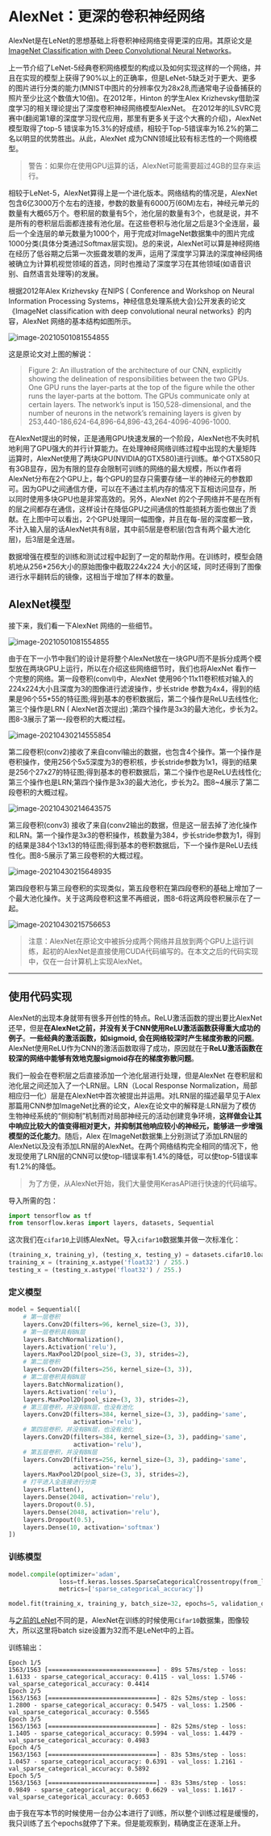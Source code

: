 # AlexNet：更深的卷积神经网络

AlexNet是在LeNet的思想基础上将卷积神经网络变得更深的应用。其原论文是[ImageNet Classification with Deep Convolutional Neural Networks](https://papers.nips.cc/paper/2012/file/c399862d3b9d6b76c8436e924a68c45b-Paper.pdf)。

上一节介绍了LeNet-5经典卷积网络模型的构成以及如何实现这样的一个网络，并且在实现的模型上获得了90%以上的正确率，但是LeNet-5缺乏对于更大、更多的图片进行分类的能力(MNIST中图片的分辨率仅为28x28,而通常电子设备捕获的照片至少比这个数值大10倍)。在2012年，Hinton 的学生Alex Krizhevsky借助深度学习的相关理论提出了深度卷积神经网络模型AlexNet。 在2012年的ILSVRC竞赛中(翻阅第1章的深度学习现代应用，那里有更多关于这个大赛的介绍)，AlexNet模型取得了top-5 错误率为15.3%的好成绩，相较于Top-5错误率为16.2%的第二名以明显的优势胜出。从此，AlexNet 成为CNN领域比较有标志性的一个网络模型。

> 警告：如果你在使用GPU运算的话，AlexNet可能需要超过4GB的显存来运行。

相较于LeNet-5，AlexNet算得上是一个进化版本。网络结构的情况是，AlexNet 包含6亿3000万个左右的连接，参数的数量有6000万(60M)左右，神经元单元的数量有大概65万个。卷积层的数量有5个，池化层的数量有3个，也就是说，并不是所有的卷积层后面都连接有池化层。在这些卷积与池化层之后是3个全连层，最后一个全连层的单元数量为1000个，用于完成对ImageNet数据集中的图片完成1000分类(具体分类通过Softmax层实现)。总的来说，AlexNet可以算是神经网络在经历了低谷期之后第一次振聋发聩的发声，运用了深度学习算法的深度神经网络被确立为计算机视觉领域的首选，同时也推动了深度学习在其他领域(如语音识别、自然语言处理等)的发展。

根据2012年Alex Krizhevsky 在NIPS ( Conference and Workshop on Neural Information Processing Systems，神经信息处理系统大会)公开发表的论文《ImageNet classification with deep convolutional neural networks》的内容，AlexNet 网络的基本结构如图所示。

![image-20210501081554855](./src/AlexNet/image-20210501081554855.png)

这是原论文对上图的解说：

> Figure 2: An illustration of the architecture of our CNN, explicitly showing the delineation of responsibilities between the two GPUs. One GPU runs the layer-parts at the top of the figure while the other runs the layer-parts at the bottom. The GPUs communicate only at certain layers. The network’s input is 150,528-dimensional, and the number of neurons in the network’s remaining layers is given by 253,440-186,624-64,896-64,896-43,264-4096-4096-1000.

在AlexNet提出的时候，正是通用GPU快速发展的一个阶段，AlexNet也不失时机地利用了GPU强大的并行计算能力。在处理神经网络训练过程中出现的大量矩阵运算时，AlexNet使用了两块GPU(NVIDIA的GTX580)进行训练。单个GTX580只有3GB显存，因为有限的显存会限制可训练的网络的最大规模，所以作者将AlexNet分布在2个GPU上，每个GPU的显存只需要存储一半的神经元的参数即可。因为GPU之间通信方便，可以在不通过主机内存的情况下互相访问显存，所以同时使用多块GPU也是非常高效的。另外，AlexNet 的2个子网络并不是在所有的层之间都存在通信，这样设计在降低GPU之间通信的性能损耗方面也做出了贡献。在上图中可以看出，2个GPU处理同一幅图像，并且在每-层的深度都一致，不计入输入层的话AlexNet共有8层，其中前5层是卷积层(包含有两个最大池化层)，后3层是全连层。

数据增强在模型的训练和测试过程中起到了一定的帮助作用。在训练时，模型会随机地从256*256大小的原始图像中截取224x224 大小的区域，同时还得到了图像进行水平翻转后的镜像，这相当于增加了样本的数量。

## AlexNet模型

接下来，我们看一下AlexNet 网络的一些细节。

![image-20210501081554855](./src/AlexNet/image-20210501081554855.png)

由于在下一小节中我们的设计是将整个AlexNet放在一块GPU而不是拆分成两个模型放在两块GPU上运行，所以在介绍这些网络细节时，我们也将AlexNet 看作一个完整的网络。第一段卷积(convl)中，AlexNet 使用96个11x11卷积核对输入的224x224大小且深度为3的图像进行滤波操作，步长stride 参数为4x4，得到的结果是96个55*55的特征图;得到基本的卷积数据后，第二个操作是ReLU去线性化;第三个操作是LRN ( AlexNet首次提出) ;第四个操作是3x3的最大池化，步长为2。图8-3展示了第一-段卷积的大概过程。

![image-20210430214555854](./src/AlexNet/image-20210430214555854.png)

第二段卷积(conv2)接收了来自convl输出的数据，也包含4个操作。第一个操作是卷积操作，使用256个5x5深度为3的卷积核，步长stride参数为1x1，得到的结果是256个27x27的特征图;得到基本的卷积数据后，第二个操作也是ReLU去线性化;第三个操作也是LRN;第四个操作是3x3的最大池化，步长为2。图8~4展示了第二段卷积的大概过程。

![image-20210430214643575](./src/AlexNet/image-20210430214643575.png)

第三段卷积(conv3) 接收了来自(conv2输出的数据，但是这一层去掉了池化操作和LRN。第一个操作是3x3的卷积操作，核数量为384，步长stride参数为1，得到的结果是384个13x13的特征图;得到基本的卷积数据后，下一个操作是ReLU去线性化。图8-5展示了第三段卷积的大概过程。

![image-20210430215648935](./src/AlexNet/image-20210430215648935.png)

第四段卷积与第三段卷积的实现类似，第五段卷积在第四段卷积的基础上增加了一个最大池化操作。关于这两段卷积这里不再细说，图8-6将这两段卷积展示在了一起。

![image-20210430215756653](./src/AlexNet/image-20210430215756653.png)

> 注意：AlexNet在原论文中被拆分成两个网络并且放到两个GPU上运行训练，起初的AlexNet是直接使用CUDA代码编写的。在本文之后的代码实现中，仅在一台计算机上实现AlexNet。

---

## 使用代码实现

AlexNet的出现本身就带有很多开创性的特点。ReLU激活函数的提出要比AlexNet还早，但是**在AlexNet之前，并没有关于CNN使用ReLU激活函数获得重大成功的例子**。**一些经典的激活函数，如sigmoid, 会在网络较深时产生梯度弥散的问题**。AlexNet使用ReLU作为CNN的激活函数取得了成功，原因就在于**ReLU激活函数在较深的网络中能够有效地克服sigmoid存在的梯度弥散问题**。

我们一般会在卷积层之后直接添加一个池化层进行处理，但是AlexNet 在卷积层和池化层之间还加入了一个LRN层。LRN（Local Response Normalization，局部相应归一化）层是在AlexNet中首次被提出并运用。对LRN层的描述最早见于Alex 那篇用CNN参加ImageNet比赛的论文，Alex在论文中的解释是:LRN层为了模仿生物神经系统的“侧抑制”机制而对局部神经元的活动创建竞争环境，**这样做会让其中响应比较大的值变得相对更大，并抑制其他响应较小的神经元，能够进一步增强模型的泛化能力**。随后，Alex 在ImageNet数据集上分别测试了添加LRN层的AlexNet以及没有添加LRN层的AlexNet。在两个网络结构完全相同的情况下，他发现使用了LRN层的CNN可以使top-l错误率有1.4%的降低，可以使top-5错误率有1.2%的降低。

> 为了方便，从AlexNet开始，我们大量使用KerasAPI进行快速的代码编写。

导入所需的包：

```python
import tensorflow as tf
from tensorflow.keras import layers, datasets, Sequential
```

这次我们在`cifar10`上训练AlexNet。导入`cifar10`数据集并做一次标准化：

```python
(training_x, training_y), (testing_x, testing_y) = datasets.cifar10.load_data()
training_x = (training_x.astype('float32') / 255.)
testing_x = (testing_x.astype('float32') / 255.)
```

### 定义模型

```python
model = Sequential([
    # 第一层卷积
    layers.Conv2D(filters=96, kernel_size=(3, 3)),
    # 第一层卷积具有BN层
    layers.BatchNormalization(),
    layers.Activation('relu'),
    layers.MaxPool2D(pool_size=(3, 3), strides=2),
    # 第二层卷积
    layers.Conv2D(filters=256, kernel_size=(3, 3)),
    # 第二层卷积具有BN层
    layers.BatchNormalization(),
    layers.Activation('relu'),
    layers.MaxPool2D(pool_size=(3, 3), strides=2),
    # 第三层卷积，并没有BN层，也没有池化
    layers.Conv2D(filters=384, kernel_size=(3, 3), padding='same',
                  activation='relu'),
    # 第四层卷积，并没有BN层，也没有池化
    layers.Conv2D(filters=384, kernel_size=(3, 3), padding='same',
                  activation='relu'),
    # 第五层卷积，并没有BN层
    layers.Conv2D(filters=256, kernel_size=(3, 3), padding='same',
                  activation='relu'),
    layers.MaxPool2D(pool_size=(3, 3), strides=2),
    # 打平进入全连接进行分类
    layers.Flatten(),
    layers.Dense(2048, activation='relu'),
    layers.Dropout(0.5),
    layers.Dense(2048, activation='relu'),
    layers.Dropout(0.5),
    layers.Dense(10, activation='softmax')
])
```

### 训练模型

```python
model.compile(optimizer='adam',
              loss=tf.keras.losses.SparseCategoricalCrossentropy(from_logits=False),
              metrics=['sparse_categorical_accuracy'])

model.fit(training_x, training_y, batch_size=32, epochs=5, validation_data=(testing_x, testing_y))
```

与[之前的LeNet](./[1]LeNet.md)不同的是，AlexNet在训练的时候使用`Cifar10`数据集，图像较大，所以这里将batch size设置为32而不是LeNet中的上百。

训练输出：

```
Epoch 1/5
1563/1563 [==============================] - 89s 57ms/step - loss: 1.6133 - sparse_categorical_accuracy: 0.4115 - val_loss: 1.5746 - val_sparse_categorical_accuracy: 0.4414
Epoch 2/5
1563/1563 [==============================] - 82s 52ms/step - loss: 1.2800 - sparse_categorical_accuracy: 0.5475 - val_loss: 1.2506 - val_sparse_categorical_accuracy: 0.5565
Epoch 3/5
1563/1563 [==============================] - 82s 52ms/step - loss: 1.1405 - sparse_categorical_accuracy: 0.5994 - val_loss: 1.4479 - val_sparse_categorical_accuracy: 0.4983
Epoch 4/5
1563/1563 [==============================] - 83s 53ms/step - loss: 1.0457 - sparse_categorical_accuracy: 0.6391 - val_loss: 1.2161 - val_sparse_categorical_accuracy: 0.5892
Epoch 5/5
1563/1563 [==============================] - 83s 53ms/step - loss: 0.9849 - sparse_categorical_accuracy: 0.6629 - val_loss: 1.1617 - val_sparse_categorical_accuracy: 0.6053
```

由于我在写本节的时候使用一台办公本进行了训练，所以整个训练过程是缓慢的，我只训练了五个epochs就停了下来。但是能观察到，精确度正在逐渐上升。